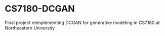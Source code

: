 # CS7180-DCGAN
Final project reimplementing DCGAN for generative modeling in CS7180 at Northeastern University
